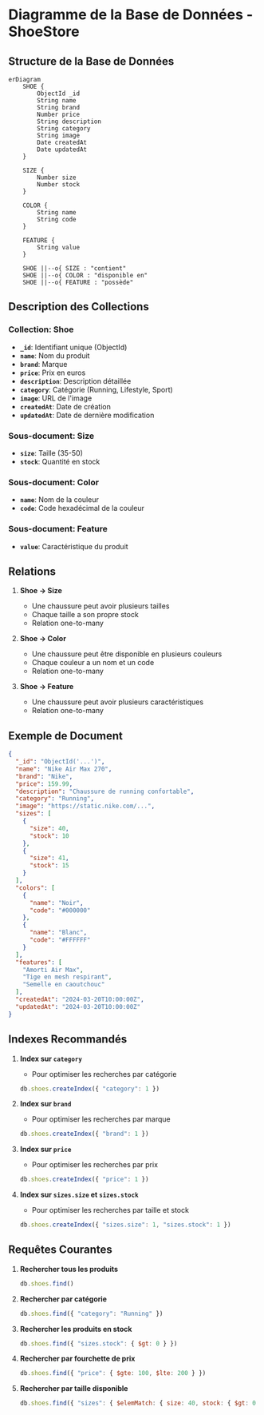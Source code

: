 # Diagramme de la Base de Données - ShoeStore

## Structure de la Base de Données

```mermaid
erDiagram
    SHOE {
        ObjectId _id
        String name
        String brand
        Number price
        String description
        String category
        String image
        Date createdAt
        Date updatedAt
    }

    SIZE {
        Number size
        Number stock
    }

    COLOR {
        String name
        String code
    }

    FEATURE {
        String value
    }

    SHOE ||--o{ SIZE : "contient"
    SHOE ||--o{ COLOR : "disponible en"
    SHOE ||--o{ FEATURE : "possède"

```

## Description des Collections

### Collection: Shoe
- **`_id`**: Identifiant unique (ObjectId)
- **`name`**: Nom du produit
- **`brand`**: Marque
- **`price`**: Prix en euros
- **`description`**: Description détaillée
- **`category`**: Catégorie (Running, Lifestyle, Sport)
- **`image`**: URL de l'image
- **`createdAt`**: Date de création
- **`updatedAt`**: Date de dernière modification

### Sous-document: Size
- **`size`**: Taille (35-50)
- **`stock`**: Quantité en stock

### Sous-document: Color
- **`name`**: Nom de la couleur
- **`code`**: Code hexadécimal de la couleur

### Sous-document: Feature
- **`value`**: Caractéristique du produit

## Relations

1. **Shoe → Size**
   - Une chaussure peut avoir plusieurs tailles
   - Chaque taille a son propre stock
   - Relation one-to-many

2. **Shoe → Color**
   - Une chaussure peut être disponible en plusieurs couleurs
   - Chaque couleur a un nom et un code
   - Relation one-to-many

3. **Shoe → Feature**
   - Une chaussure peut avoir plusieurs caractéristiques
   - Relation one-to-many

## Exemple de Document

```json
{
  "_id": "ObjectId('...')",
  "name": "Nike Air Max 270",
  "brand": "Nike",
  "price": 159.99,
  "description": "Chaussure de running confortable",
  "category": "Running",
  "image": "https://static.nike.com/...",
  "sizes": [
    {
      "size": 40,
      "stock": 10
    },
    {
      "size": 41,
      "stock": 15
    }
  ],
  "colors": [
    {
      "name": "Noir",
      "code": "#000000"
    },
    {
      "name": "Blanc",
      "code": "#FFFFFF"
    }
  ],
  "features": [
    "Amorti Air Max",
    "Tige en mesh respirant",
    "Semelle en caoutchouc"
  ],
  "createdAt": "2024-03-20T10:00:00Z",
  "updatedAt": "2024-03-20T10:00:00Z"
}
```

## Indexes Recommandés

1. **Index sur `category`**
   - Pour optimiser les recherches par catégorie
   ```javascript
   db.shoes.createIndex({ "category": 1 })
   ```

2. **Index sur `brand`**
   - Pour optimiser les recherches par marque
   ```javascript
   db.shoes.createIndex({ "brand": 1 })
   ```

3. **Index sur `price`**
   - Pour optimiser les recherches par prix
   ```javascript
   db.shoes.createIndex({ "price": 1 })
   ```

4. **Index sur `sizes.size` et `sizes.stock`**
   - Pour optimiser les recherches par taille et stock
   ```javascript
   db.shoes.createIndex({ "sizes.size": 1, "sizes.stock": 1 })
   ```

## Requêtes Courantes

1. **Rechercher tous les produits**
   ```javascript
   db.shoes.find()
   ```

2. **Rechercher par catégorie**
   ```javascript
   db.shoes.find({ "category": "Running" })
   ```

3. **Rechercher les produits en stock**
   ```javascript
   db.shoes.find({ "sizes.stock": { $gt: 0 } })
   ```

4. **Rechercher par fourchette de prix**
   ```javascript
   db.shoes.find({ "price": { $gte: 100, $lte: 200 } })
   ```

5. **Rechercher par taille disponible**
   ```javascript
   db.shoes.find({ "sizes": { $elemMatch: { size: 40, stock: { $gt: 0 } } } })
   ``` 